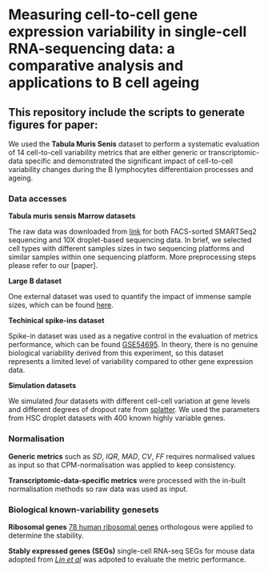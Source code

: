 # Measuring cell-to-cell gene expression variability in single-cell RNA-sequencing data: a comparative analysis and applications to B cell ageing


## This repository include the scripts to generate figures for paper: 

We used the **Tabula Muris Senis** dataset to perform a systematic evaluation of 14 cell-to-cell variability metrics that are either generic or transcriptomic-data specific and demonstrated the significant impact of cell-to-cell variability changes during the B lymphocytes differentiaion processes and ageing. 

### Data accesses
**Tabula muris sensis Marrow datasets**

The raw data was downloaded from [link](https://figshare.com/articles/dataset/Tabula_Muris_Senis_Data_Objects/12654728) for both FACS-sorted SMARTSeq2 sequencing and 10X droplet-based sequencing data. In brief, we selected cell types with different samples sizes in two sequencing platforms and similar samples within one sequencing platform. More preprocessing steps please refer to our [paper].

**Large B dataset**

One external dataset was used to quantify the impact of immense sample sizes, which can be found [here](https://www.10xgenomics.com/resources/datasets/cd-19-plus-b-cells-1-standard-1-1-0).

**Techinical spike-ins dataset**

Spike-in dataset was used as a negative control in the evaluation of metrics performance, which can be found [GSE54695](https://www.ncbi.nlm.nih.gov/geo/query/acc.cgi?acc=GSE54695). In theory, there is no genuine biological variability derived from this experiment, so this dataset represents a limited level of variability compared to other gene expression data.

**Simulation datasets**

We simulated *four* datasets with different cell-cell variation at gene levels and different degrees of dropout rate from [splatter](https://bioconductor.org/packages/release/bioc/html/splatter.html). We used the parameters from HSC droplet datasets with 400 known highly variable genes. 

### Normalisation 
**Generic metrics** such as *SD*, *IQR*, *MAD*, *CV*, *FF* requires normalised values as input so that CPM-normalisation was applied to keep consistency. 

**Transcriptomic-data-specific metrics** were processed with the in-built normalisation methods so raw data was used as input.

### Biological known-variability genesets 
**Ribosomal genes**  [78 human ribosomal genes](https://www.ncbi.nlm.nih.gov/pmc/articles/PMC155282/) orthologous were applied to determine the stability.

**Stably expressed genes (SEGs)** single-cell RNA-seq SEGs for mouse data adopted from [*Lin et al*](https://academic.oup.com/gigascience/article/8/9/giz106/5570567) was adpoted to evaluate the metric performance. 


